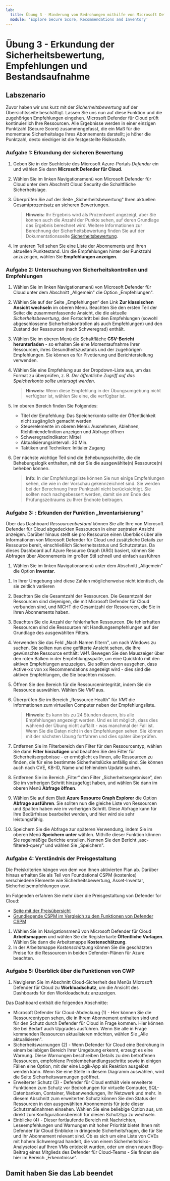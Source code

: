 ```yaml
---
lab:
  title: Übung 3 - Minderung von Bedrohungen mithilfe von Microsoft Defender für Cloud
  module: 'Explore Secure Score, Recommendations and Inventory'
---
```


# Übung 3 - Erkundung der Sicherheitsbewertung, Empfehlungen und Bestandsaufnahme

## Labszenario

Zuvor haben wir uns kurz mit der *Sicherheitsbewertung* auf der Übersichtsseite beschäftigt. Lassen Sie uns nun auf diese Funktion und die zugehörigen Empfehlungen eingehen. Microsoft Defender für Cloud prüft kontinuierlich Ihre Ressourcen. Alle Ergebnisse werden in einer einzigen Punktzahl (Secure Score) zusammengefasst, die ein Maß für die momentane Sicherheitslage Ihres Abonnements darstellt; je höher die Punktzahl, desto niedriger ist die festgestellte Risikostufe.

### Aufgabe 1: Erkundung der sicheren Bewertung

1. Geben Sie in der Suchleiste des Microsoft Azure-Portals *Defender* ein und wählen Sie dann **Microsoft Defender für Cloud**.

1. Wählen Sie im linken Navigationsmenü von Microsoft Defender für Cloud unter dem Abschnitt Cloud Security die Schaltfläche Sicherheitslage.

1. Überprüfen Sie auf der Seite „Sicherheitsbewertung" Ihren aktuellen Gesamtprozentsatz an sicheren Bewertungen.

    >**Hinweis:** Ihr Ergebnis wird als Prozentwert angezeigt, aber Sie können auch die Anzahl der Punkte sehen, auf deren Grundlage das Ergebnis berechnet wird. Weitere Informationen zur Berechnung der Sicherheitsbewertung finden Sie auf der Dokumentationsseite [Sicherheitsbewertung](https://docs.microsoft.com/azure/security-center/secure-score-security-controls#how-your-secure-score-is-calculated).

1. Im unteren Teil sehen Sie eine Liste der Abonnements und ihren aktuellen Punktestand. Um die Empfehlungen hinter der Punktzahl anzuzeigen, wählen Sie **Empfehlungen anzeigen**.

### Aufgabe 2: Untersuchung von Sicherheitskontrollen und Empfehlungen

1. Wählen Sie im linken Navigationsmenü von Microsoft Defender für Cloud unter dem Abschnitt „Allgemein" die Option „Empfehlungen".

1. Wählen Sie auf der Seite „Empfehlungen“ den Link **Zur klassischen Ansicht wechseln** im oberen Menü. Beachten Sie den ersten Teil der Seite: die zusammenfassende Ansicht, die die aktuelle *Sicherheitsbewertung*, den Fortschritt bei den Empfehlungen (sowohl abgeschlossene Sicherheitskontrollen als auch Empfehlungen) und den Zustand der Ressourcen (nach Schweregrad) enthält.

1. Wählen Sie im oberen Menü die Schaltfläche **CSV-Bericht herunterladen** - so erhalten Sie eine Momentaufnahme Ihrer Ressourcen, ihres Gesundheitszustands und der zugehörigen Empfehlungen. Sie können es für Pivotierung und Berichterstellung verwenden.

1. Wählen Sie eine Empfehlung aus der Dropdown-Liste aus, um das Format zu überprüfen, z. B. *Der öffentliche Zugriff auf das Speicherkonto sollte untersagt werden*. 

     >**Hinweis:** Wenn diese Empfehlung in der Übungsumgebung nicht verfügbar ist, wählen Sie eine, die verfügbar ist.

1. Im oberen Bereich finden Sie Folgendes:

     - Titel der Empfehlung: Das Speicherkonto sollte der Öffentlichkeit nicht zugänglich gemacht werden
     - Steuerelemente im oberen Menü: Ausnehmen, Ablehnen, Richtliniendefinition anzeigen und Abfrage öffnen
     - Schweregradindikator: Mittel
     - Aktualisierungsintervall: 30 Min.
     - Taktiken und Techniken: Initialer Zugang

1. Der nächste wichtige Teil sind die Behebungsschritte, die die Behebungslogik enthalten, mit der Sie die ausgewählte(n) Ressource(n) beheben können.

    >**Info:** In der Empfehlungsliste können Sie nun einige Empfehlungen sehen, die wie in der Vorschau gekennzeichnet sind. Sie werden bei der Berechnung Ihrer Punktzahl nicht berücksichtigt. Sie sollten noch nachgebessert werden, damit sie am Ende des Prüfungszeitraums zu Ihrer Endnote beitragen.

### Aufgabe 3: : Erkunden der Funktion „Inventarisierung"

Über das Dashboard *Ressourcenbestand* können Sie alle Ihre von Microsoft Defender für Cloud abgedeckten Ressourcen in einer zentralen Ansicht anzeigen. Darüber hinaus stellt sie pro Ressource einen Überblick über alle Informationen von Microsoft Defender für Cloud und zusätzliche Details zur Ressource bereit, einschließlich Sicherheitsstatus und Schutzstatus. Da dieses Dashboard auf Azure Resource Graph (ARG) basiert, können Sie Abfragen über Abonnements im großen Stil schnell und einfach ausführen

1. Wählen Sie im linken Navigationsmenü unter dem Abschnitt „Allgemein" die Option **Inventar**.

<!--- 1. Hover to the Summaries strip at the top of the page.--->

1. In Ihrer Umgebung sind diese Zahlen möglicherweise nicht identisch, da sie zeitlich variieren

1. Beachten Sie die Gesamtzahl der Ressourcen. Die Gesamtzahl der Ressourcen sind diejenigen, die mit Microsoft Defender für Cloud verbunden sind, und NICHT die Gesamtzahl der Ressourcen, die Sie in Ihren Abonnements haben.

1. Beachten Sie die Anzahl der fehlerhaften Ressourcen. Die fehlerhaften Ressourcen sind die Ressourcen mit Handlungsempfehlungen auf der Grundlage des ausgewählten Filters.

1. Verwenden Sie das Feld „Nach Namen filtern", um nach Windows zu suchen. Sie sollten nun eine gefilterte Ansicht sehen, die Ihre gewünschte Ressource enthält: *VM1*. Bewegen Sie den Mauszeiger über den roten Balken in der Empfehlungsspalte, um eine QuickInfo mit den aktiven Empfehlungen anzuzeigen. Sie sollten davon ausgehen, dass Active-xx von xx Recommendations angezeigt wird - dies sind die aktiven Empfehlungen, die Sie beachten müssen.

1. Öffnen Sie den Bereich für die Ressourcenintegrität, indem Sie die Ressource auswählen. Wählen Sie *VM1* aus.

1. Überprüfen Sie im Bereich „Ressource Health" für *VM1* die Informationen zum virtuellen Computer neben der Empfehlungsliste.

    >**Hinweis:** Es kann bis zu 24 Stunden dauern, bis alle Empfehlungen angezeigt werden. Und es ist möglich, dass dies während der Übung nicht auffällt - was manchmal der Fall ist. Wenn Sie die Daten nicht in den Empfehlungen sehen. Sie können mit der nächsten Übung fortfahren und dies später überprüfen.

1. Entfernen Sie im Filterbereich den Filter für den Ressourcentyp, wählen Sie dann **Filter hinzufügen** und beachten Sie den Filter für Sicherheitsergebnisse - er ermöglicht es Ihnen, alle Ressourcen zu finden, die für eine bestimmte Sicherheitslücke anfällig sind. Sie können auch nach CVE, KB-ID, Name und fehlendem Update suchen.

1. Entfernen Sie im Bereich „Filter“ den Filter „Sicherheitsergebnisse“, den Sie im vorherigen Schritt hinzugefügt haben, und wählen Sie dann im oberen Menü **Abfrage öffnen**.

1. Wählen Sie auf dem Blatt **Azure Resource Graph Explorer** die Option **Abfrage ausführen**. Sie sollten nun die gleiche Liste von Ressourcen und Spalten haben wie im vorherigen Schritt. Diese Abfrage kann für Ihre Bedürfnisse bearbeitet werden, und hier wird sie sehr leistungsfähig.

1. Speichern Sie die Abfrage zur späteren Verwendung, indem Sie im oberen Menü **Speichern unter** wählen. Mithilfe dieser Funktion können Sie regelmäßige Berichte erstellen. Nennen Sie den Bericht „asc-filtered-query“ und wählen Sie „Speichern".

### Aufgabe 4: Verständnis der Preisgestaltung

Die Preiskriterien hängen von dem von Ihnen aktivierten Plan ab. Darüber hinaus erhalten Sie als Teil von Foundational CSPM (kostenlos) verschiedene Elemente wie Sicherheitsbewertung, Asset-Inventar, Sicherheitsempfehlungen usw.

Im Folgenden erfahren Sie mehr über die Preisgestaltung von Defender for Cloud:

- [Seite mit der Preisübersicht](https://azure.microsoft.com/pricing/details/defender-for-cloud/?v=17.23h)
- [Grundlegende CSPM im Vergleich zu den Funktionen von Defender CSPM](https://learn.microsoft.com/azure/defender-for-cloud/concept-cloud-security-posture-management)

1. Wählen Sie im Navigationsmenü von Microsoft Defender für Cloud **Arbeitsmappen** und wählen Sie die Registerkarte **Öffentliche Vorlagen**. Wählen Sie dann die Arbeitsmappe **Kostenschätzung**.
1. In der Arbeitsmappe *Kostenschätzung* können Sie die geschätzten Preise für die Ressourcen in beiden Defender-Plänen für Azure beachten.

### Aufgabe 5: Überblick über die Funktionen von CWP

1. Navigieren Sie im Abschnitt Cloud-Sicherheit des Menüs Microsoft Defender für Cloud zu **Workloadschutz**, um die Ansicht des Dashboards für den Workloadschutz anzuzeigen.

Das Dashboard enthält die folgenden Abschnitte:

- Microsoft Defender für Cloud-Abdeckung (1) - Hier können Sie die Ressourcentypen sehen, die in Ihrem Abonnement enthalten sind und für den Schutz durch Defender für Cloud in Frage kommen. Hier können Sie bei Bedarf auch Upgrades ausführen. Wenn Sie alle in Frage kommenden Ressourcen aktualisieren möchten, wählen Sie „Alle aktualisieren".
- Sicherheitswarnungen (2) - Wenn Defender für Cloud eine Bedrohung in einem beliebigen Bereich Ihrer Umgebung erkennt, erzeugt es eine Warnung. Diese Warnungen beschreiben Details zu den betroffenen Ressourcen, empfohlene Problembehandlungsschritte sowie in einigen Fällen eine Option, mit der eine Logik-App als Reaktion ausgelöst werden kann. Wenn Sie eine Stelle in diesem Diagramm auswählen, wird die Seite Sicherheitswarnungen geöffnet.
- Erweiterter Schutz (3) - Defender für Cloud enthält viele erweiterte Funktionen zum Schutz vor Bedrohungen für virtuelle Computer, SQL-Datenbanken, Container, Webanwendungen, Ihr Netzwerk und mehr. In diesem Abschnitt zum erweiterten Schutz können Sie den Status der Ressourcen in den ausgewählten Abonnements für jede dieser Schutzmaßnahmen einsehen. Wählen Sie eine beliebige Option aus, um direkt zum Konfigurationsbereich für diesen Schutztyp zu wechseln.
- Einblicke (4) - Dieser fortlaufende Bereich mit Nachrichten, Leseempfehlungen und Warnungen mit hoher Priorität bietet Ihnen mit Defender für Cloud Einblicke in dringende Sicherheitsfragen, die für Sie und Ihr Abonnement relevant sind. Ob es sich um eine Liste von CVEs mit hohem Schweregrad handelt, die von einem Sicherheitsrisiko- Analysetool auf Ihren VMs entdeckt wurden, oder um einen neuen Blog-Beitrag eines Mitglieds des Defender für Cloud-Teams - Sie finden sie hier im Bereich „Erkenntnisse".

## Damit haben Sie das Lab beendet
